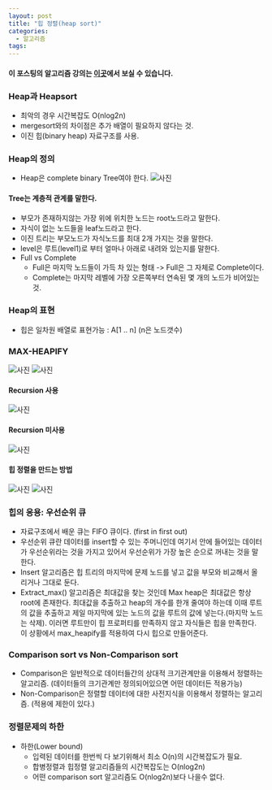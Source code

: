 ```yaml
---
layout: post
title: "힙 정렬(heap sort)"
categories:
  - 알고리즘
tags:
---
```


#### 이 포스팅의 알고리즘 강의는 [이곳](https://www.inflearn.com/course/%EC%95%8C%EA%B3%A0%EB%A6%AC%EC%A6%98-%EA%B0%95%EC%A2%8C/)에서 보실 수 있습니다.

### Heap과 Heapsort
- 최악의 경우 시간복잡도 O(nlog2n)
- mergesort와의 차이점은 추가 배열이 필요하지 않다는 것.
- 이진 힙(binary heap) 자료구조를 사용.


### Heap의 정의
- Heap은 complete binary Tree여야 한다.
![사진](https://drive.google.com/uc?id=1gpn4FUu8IhmkEKPsxyTsfg0Pl5AMoUNV)

#### Tree는 계층적 관계를 말한다.
- 부모가 존재하지않는 가장 위에 위치한 노드는 root노드라고 말한다.
- 자식이 없는 노드들을 leaf노드라고 한다.
- 이진 트리는 부모노드가 자식노드를 최대 2개 가지는 것을 말한다.
- level은 루트(level1)로 부터 얼마나 아래로 내려와 있는지를 말한다.
- Full vs Complete
    - Full은 마지막 노드들이 가득 차 있는 형태 -> Full은 그 자체로 Complete이다.
    - Complete는 마지막 레벨에 가장 오른쪽부터 연속된 몇 개의 노드가 비어있는 것.

### Heap의 표현
- 힙은 일차원 배열로 표현가능 : A[1 .. n] (n은 노드갯수)


### MAX-HEAPIFY
![사진](https://drive.google.com/uc?id=1h_ili9ahccvC88zJKWVGi8wog-lhF6FF)
![사진](https://drive.google.com/uc?id=13M9LL6xAykddRVlVr1-HpY34RPCE9CNJ)
#### Recursion 사용
![사진](https://drive.google.com/uc?id=1zHAKosxisjobgUJQh3x9eSSIhWcTnZwe)
#### Recursion 미사용
![사진](https://drive.google.com/uc?id=1MQy_uTJb9FuZuA_MfJ-xTzHS1ouNTeM_)
#### 힙 정렬을 만드는 방법
![사진](https://drive.google.com/uc?id=1web97ff56mNFKmB01V905Owl_50Ke96H)
![사진](https://drive.google.com/uc?id=1Fug6aQOvzltqhdV_r0me2ZbgehffAYFK)

### 힙의 응용: 우선순위 큐
- 자료구조에서 배운 큐는 FIFO 큐이다. (first in first out)
- 우선순위 큐란 데이터를 insert할 수 있는 주머니인데 여기서 안에 들어있는 데이터가 우선순위라는 것을 가지고 있어서 우선순위가 가장 높은 순으로 꺼내는 것을 말한다.
- Insert 알고리즘은 힙 트리의 마지막에 문제 노드를 넣고 값을 부모와 비교해서 올리거나 그대로 둔다.
- Extract_max() 알고리즘은 최대값을 찾는 것인데 Max heap은 최대값은 항상 root에 존재한다. 최대값을 추출하고 heap의 개수를 한개 줄여야 하는데 이때 루트의 값을 추출하고 제일 마지막에 있는 노드의 값을 루트의 값에 넣는다.(마지막 노드는 삭제). 이러면 루트만이 힙 프로퍼티를 만족하지 않고 자식들은 힙을 만족한다. 이 상황에서 max_heapify를 적용하여 다시 힙으로 만들어준다.

### Comparison sort vs Non-Comparison sort
- Comparison은 일반적으로 데이터들간의 상대적 크기관계만을 이용해서 정렬하는 알고리즘. (데이터들의 크기관계만 정의되어있으면 어떤 데이터든 적용가능)
- Non-Comparison은 정렬할 데이터에 대한 사전지식을 이용해서 정렬하는 알고리즘. (적용에 제한이 있다.)

### 정렬문제의 하한
- 하한(Lower bound)
    - 입력된 데이터를 한번씩 다 보기위해서 최소 O(n)의 시간복잡도가 필요.
    - 합병정렬과 힙정렬 알고리즘들의 시간복잡도는 O(nlog2n)
    - 어떤 comparison sort 알고리즘도 O(nlog2n)보다 나을수 없다.

